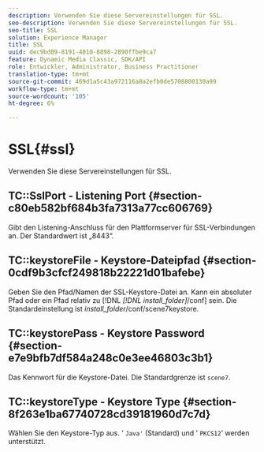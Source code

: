 ```yaml
---
description: Verwenden Sie diese Servereinstellungen für SSL.
seo-description: Verwenden Sie diese Servereinstellungen für SSL.
seo-title: SSL
solution: Experience Manager
title: SSL
uuid: dec9bd09-8191-4010-8898-2890ffbe9ca7
feature: Dynamic Media Classic, SDK/API
role: Entwickler, Administrator, Business Practitioner
translation-type: tm+mt
source-git-commit: 469d1a5c43a972116a8a2efb0de5708800130a99
workflow-type: tm+mt
source-wordcount: '105'
ht-degree: 6%

---
```



# SSL{#ssl}

Verwenden Sie diese Servereinstellungen für SSL.

## TC::SslPort - Listening Port {#section-c80eb582bf684b3fa7313a77cc606769}

Gibt den Listening-Anschluss für den Plattformserver für SSL-Verbindungen an. Der Standardwert ist „8443“.

## TC::keystoreFile - Keystore-Dateipfad {#section-0cdf9b3cfcf249818b22221d01bafebe}

Geben Sie den Pfad/Namen der SSL-Keystore-Datei an. Kann ein absoluter Pfad oder ein Pfad relativ zu [!DNL *[!DNL install_folder]*/conf] sein. Die Standardeinstellung ist *install_folder*/conf/scene7keystore.

## TC::keystorePass - Keystore Password {#section-e7e9bfb7df584a248c0e3ee46803c3b1}

Das Kennwort für die Keystore-Datei. Die Standardgrenze ist `scene7`.

## TC::keystoreType - Keystore Type {#section-8f263e1ba67740728cd39181960d7c7d}

Wählen Sie den Keystore-Typ aus. &#39; `Java'` (Standard) und &#39; `PKCS12`&#39; werden unterstützt.
